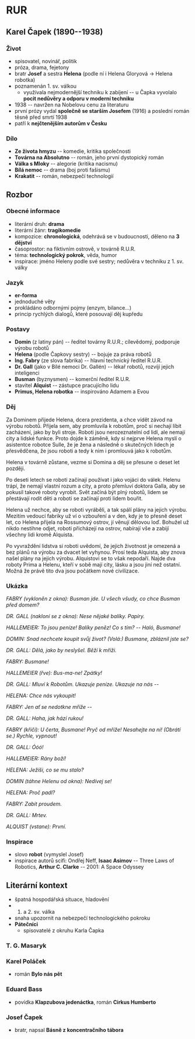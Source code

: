 # RUR

## Karel Čapek (1890--1938)

### Život
- spisovatel, novinář, politik
- próza, drama, fejetony
- bratr **Josef** a sestra **Helena** (podle ní i Helena Gloryová -> Helena robotka)
- poznamenán 1. sv. válkou
  - využívala nejmodernější techniku k zabíjení -- u Čapka vyvolalo **pocit nedůvěry a odporu v moderní techniku**
- 1938 -- navržen na Nobelovu cenu za literaturu
- první prózy vydal **společně se starším Josefem** (1916) a poslední román těsně před smrtí 1938
- patří k **nejčtenějším autorům v Česku**

### Dílo
- **Ze života hmyzu** -- komedie, kritika společnosti
- **Továrna na Absolutno** -- román, jeho první dystopický román
- **Válka s Mloky** -- alegorie (kritika nacismu)
- **Bílá nemoc** -- drama (boj proti fašismu)
- **Krakatit** -- román, nebezpečí technologií

## Rozbor

### Obecné informace
- literární druh: **drama**
- literární žánr: **tragikomedie**  
- kompozice: **chronologická**, odehrává se v budoucnosti, děleno na **3 dějství**
- časoprostor: na fiktivním ostrově, v továrně R.U.R.
- téma: **technologický pokrok**, věda, humor
- inspirace: jméno Heleny podle své sestry; nedůvěra v techniku z 1. sv. války

### Jazyk
- **er-forma**
- jednoduché věty
- prokládáno odbornými pojmy (enzym, bilance...)
- princip rychlých dialogů, které posouvají děj kupředu

### Postavy
- **Domin** (z latiny pán) -- ředitel továrny R.U.R.; cílevědomý, podporuje výrobu robotů
- **Helena** (podle Čapkovy sestry) -- bojuje za práva robotů
- **Ing. Fabry** (ze slova fabrika) -- hlavní technický ředitel R.U.R.
- **Dr. Gall** (jako v Bílé nemoci Dr. Gallén) -- lékař robotů, rozvíjí jejich inteligenci
- **Busman** (byznysmen) -- komerční ředitel R.U.R.
- stavitel **Alquist** -- zástupce pracujícího lidu
- **Primus, Helena robotka** -- inspirováno Adamem a Evou

### Děj
Za Dominem přijede Helena, dcera prezidenta, a chce vidět závod na výrobu robotů. Přijela sem, aby promluvila k robotům, proč si nechají líbit zacházení, jako by byli stroje. Roboti jsou nerozeznatelní od lidí, ale nemají city a lidské funkce. Proto dojde k záměně, kdy si nejprve Helena myslí o asistentce robotce Sulle, že je žena a následně o skutečných lidech je přesvědčena, že jsou roboti a tedy k nim i promlouvá jako k robotům.

Helena v továrně zůstane, vezme si Domina a děj se přesune o deset let později.

Po deseti letech se roboti začínají používat i jako vojáci do válek. Helenu trápí, že nemají vlastní rozum a city, a proto přemluví doktora Galla, aby se pokusil takové roboty vyrobit. Svět začíná být plný robotů, lidem se přestávají rodit děti a roboti se začínají proti lidem bouřit.

Helena už nechce, aby se roboti vyráběli, a tak spálí plány na jejich výrobu. Mezitím vedoucí fabriky už ví o vzbouření a v den, kdy je to přesně deset let, co Helena přijela na Rossumový ostrov, jí věnují dělovou loď. Bohužel už nikdo nestihne odjet, roboti přicházejí na ostrov, nabírají vše a zabijí všechny lidi kromě Alquista.

Po vyvraždění lidstva si roboti uvědomí, že jejich životnost je omezená a bez plánů na výrobu za dvacet let vyhynou. Prosí teda Alquista, aby znova našel plány na jejich výrobu. Alquistovi se to však nepodaří. Najde dva roboty Prima a Helenu, kteří v sobě mají city, lásku a jsou jiní než ostatní. Možná že právě tito dva jsou počátkem nové civilizace.

### Ukázka
_FABRY (vykloněn z okna): Busman jde. U všech všudy, co chce Busman před domem?_

_DR. GALL (nakloní se z okna): Nese nějaké balíky. Papíry._

_HALLEMEIER: To jsou peníze! Balíky peněz! Co s tím? -- Haló, Busmane!_

_DOMIN: Snad nechcete koupit svůj život? (Volá:) Busmane, zbláznil jste se?_

_DR. GALL: Dělá, jako by neslyšel. Běží k mříži._

_FABRY: Busmane!_

_HALLEMEIER (řve): Bus-ma-ne! Zpátky!_

_DR. GALL: Mluví k Robotům. Ukazuje peníze. Ukazuje na nás --_

_HELENA: Chce nás vykoupit!_

_FABRY: Jen ať se nedotkne mříže --_

_DR. GALL: Haha, jak hází rukou!_

_FABRY (křičí): U čerta, Busmane! Pryč od mříže! Nesahejte na ni! (Obrátí se.) Rychle, vypnout!_

_DR. GALL: Óóó!_

_HALLEMEIER: Rány boží!_

_HELENA: Ježíši, co se mu stalo?_

_DOMIN (táhne Helenu od okna): Nedívej se!_

_HELENA: Proč padl?_

_FABRY: Zabit proudem._

_DR. GALL: Mrtev._

_ALQUIST (vstane): První._

### Inspirace
- slovo **robot** (vymyslel Josef)
- inspirace autorů scifi: Ondřej Neff, **Isaac Asimov** -- Three Laws of Robotics, **Arthur C. Clarke** -- 2001: A Space Odyssey

## Literární kontext
- špatná hospodářská situace, hladovění
- 1. a 2. sv. válka
- snaha upozornit na nebezpečí technologického pokroku
- **Pátečníci**
  - spisovatelé z okruhu Karla Čapka

### T. G. Masaryk

### Karel Poláček
- román **Bylo nás pět**

### Eduard Bass
- povídka **Klapzubova jedenáctka**, román **Cirkus Humberto**

### Josef Čapek
- bratr, napsal **Básně z koncentračního tábora**
